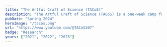 ```yaml
---
title: "The Artful Craft of Science (TACoS)"
description: "The Artful Craft of Science (TACoS) is a one-week camp for rising 5th and 6th graders hosted by the University of Wyoming. I contributed to and led the camp’s computer science and engineering courses, which was part of a series of hands-on, five-day classes designed to explore the intersection of art and science."
pubDate: "Spring 2024"
heroImage: "/tacos.png"
url: "https://www.youtube.com/@TACoS307"
badge: "Research"
years: ["2021", "2022", "2023"]
---
```


